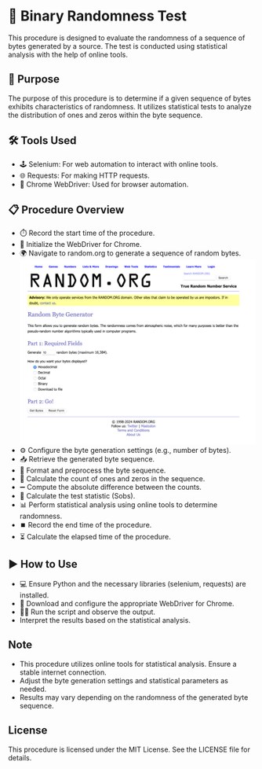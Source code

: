# 🔢 Binary Randomness Test
This procedure is designed to evaluate the randomness of a sequence of bytes generated by a source. The test is conducted using statistical analysis with the help of online tools.

## 🎯 Purpose
The purpose of this procedure is to determine if a given sequence of bytes exhibits characteristics of randomness. It utilizes statistical tests to analyze the distribution of ones and zeros within the byte sequence.

## 🛠️ Tools Used
- 🕹️ Selenium: For web automation to interact with online tools.
- 🌐 Requests: For making HTTP requests.
- 🧭 Chrome WebDriver: Used for browser automation.

## 📋 Procedure Overview
- ⏱️ Record the start time of the procedure.
- 🚀 Initialize the WebDriver for Chrome.
- 🌍 Navigate to random.org to generate a sequence of random bytes.
![Pictures/Random.png](Pictures/Random.png)
- ⚙️ Configure the byte generation settings (e.g., number of bytes).
- 📥 Retrieve the generated byte sequence.
- 🧹 Format and preprocess the byte sequence.
- 🔢 Calculate the count of ones and zeros in the sequence.
- ➖ Compute the absolute difference between the counts.
- 🧮 Calculate the test statistic (Sobs).
- 📊 Perform statistical analysis using online tools to determine randomness.
- ⏹️ Record the end time of the procedure.
- ⏳ Calculate the elapsed time of the procedure.

## ▶️ How to Use
- 💻 Ensure Python and the necessary libraries (selenium, requests) are installed.
- 🧩 Download and configure the appropriate WebDriver for Chrome.
- 🏃‍♂️ Run the script and observe the output.
- Interpret the results based on the statistical analysis.

## Note
- This procedure utilizes online tools for statistical analysis. Ensure a stable internet connection.
- Adjust the byte generation settings and statistical parameters as needed.
- Results may vary depending on the randomness of the generated byte sequence.

## License
This procedure is licensed under the MIT License. See the LICENSE file for details.
